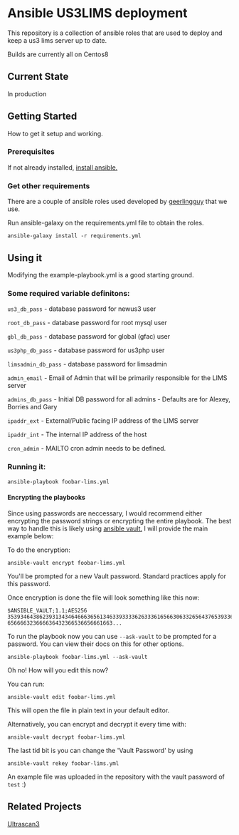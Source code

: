 # Ansible US3LIMS deployment 

This repository is a collection of ansible roles that are used to deploy and keep a us3 lims server up to date. 

Builds are currently all on Centos8

## Current State 
In production

## Getting Started

How to get it setup and working. 

### Prerequisites

If not already installed, [install ansible.]( https://docs.ansible.com/ansible/latest/installation_guide/intro_installation.html )

### Get other requirements 

There are a couple of ansible roles used developed by [geerlingguy](https://galaxy.ansible.com/geerlingguy) that we use. 

Run ansible-galaxy on the requirements.yml file to obtain the roles. 

```
ansible-galaxy install -r requirements.yml
```

## Using it

Modifying the example-playbook.yml is a good starting ground. 

### Some required variable definitons: 

`us3_db_pass` - database password for newus3 user

`root_db_pass` - database password for root mysql user 

`gbl_db_pass` - database password for global (gfac) user 
 
`us3php_db_pass` - database password for us3php user 

`limsadmin_db_pass` - database password for limsadmin 

`admin_email` - Email of Admin that will be primarily responsible for the LIMS server 

`admins_db_pass` - Initial DB password for all admins - Defaults are for Alexey, Borries and Gary

`ipaddr_ext` - External/Public facing IP address of the LIMS server 

`ipaddr_int` - The internal IP address of the host
 
`cron_admin` - MAILTO cron admin needs to be defined. 


### Running it: 
```
ansible-playbook foobar-lims.yml
```

#### Encrypting the playbooks 

Since using passwords are neccessary, I would recommend either encrypting the password strings or encrypting the entire playbook. The best way to handle this is likely using [ansible vault.](https://docs.ansible.com/ansible/latest/user_guide/vault.html) I will provide the main example below: 

To do the encryption: 
```
ansible-vault encrypt foobar-lims.yml
```
You'll be prompted for a new Vault password. Standard practices apply for this password. 

Once encryption is done the file will look something like this now: 
```
$ANSIBLE_VAULT;1.1;AES256
35393464386239313434646663656134633933336263336165663063326564376539336431393938
656666323666636432366536656661663...
```

To run the playbook now you can use `--ask-vault` to be prompted for a password. You can view their docs on this for other options. 
```
ansible-playbook foobar-lims.yml --ask-vault
``` 

Oh no! How will you edit this now? 

You can run: 
```
ansible-vault edit foobar-lims.yml
```
This will open the file in plain text in your default editor. 

Alternatively, you can encrypt and decrypt it every time with:
```
ansible-vault decrypt foobar-lims.yml 
```
The last tid bit is you can change the 'Vault Password' by using 
```
ansible-vault rekey foobar-lims.yml
````

An example file was uploaded in the repository with the vault password of `test` :)


## Related Projects

[Ultrascan3](https://github.com/ehb54/ultrascan3)
